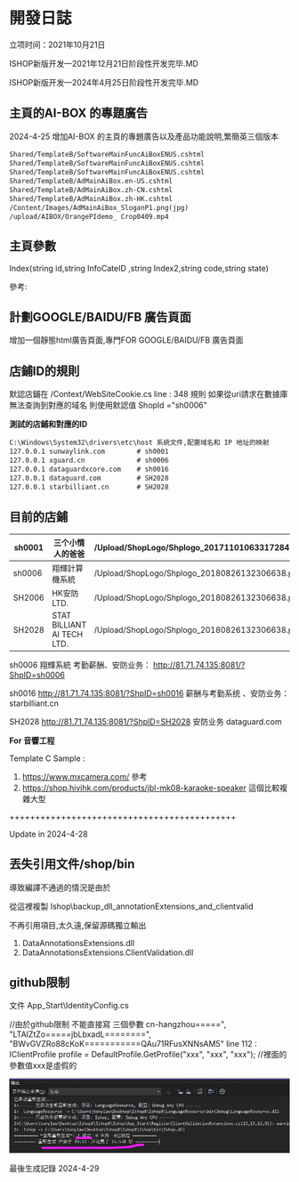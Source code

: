 # 開發日誌

立项时间：2021年10月21日

ISHOP新版开发—2021年12月21日阶段性开发完毕.MD

ISHOP新版开发—2024年4月25日阶段性开发完毕.MD

## 主頁的AI-BOX 的專題廣告

2024-4-25 增加AI-BOX 的主頁的專題廣告以及產品功能說明,繁簡英三個版本

```
Shared/TemplateB/SoftwareMainFuncAiBoxENUS.cshtml
Shared/TemplateB/SoftwareMainFuncAiBoxENUS.cshtml
Shared/TemplateB/SoftwareMainFuncAiBoxENUS.cshtml
Shared/TemplateB/AdMainAiBox.en-US.cshtml
Shared/TemplateB/AdMainAiBox.zh-CN.cshtml
Shared/TemplateB/AdMainAiBox.zh-HK.cshtml
/Content/Images/AdMainAiBox_SloganP1.png(jpg)
/upload/AIBOX/OrangePIdemo_ Crop0409.mp4
```

## 主頁參數

Index(string id,string InfoCateID ,string Index2,string code,string state)

參考:



## 計劃GOOGLE/BAIDU/FB 廣告頁面

增加一個靜態html廣告頁面,專門FOR GOOGLE/BAIDU/FB 廣告頁面

## 店鋪ID的規則

默認店鋪在 /Context/WebSiteCookie.cs  line : 348
規則 如果從uri請求在數據庫無法查詢到對應的域名 則使用默認值 ShopId ="sh0006"

**測試的店鋪和對應的ID** 

```
C:\Windows\System32\drivers\etc\host 系統文件,配置域名和 IP 地址的映射
127.0.0.1 sunwaylink.com 		# sh0001
127.0.0.1 xguard.cn 			# sh0006
127.0.0.1 dataguardxcore.com 	# sh0016
127.0.0.1 dataguard.com 		# SH2028
127.0.0.1 starbilliant.cn 		# SH2028
```

   



## 目前的店鋪

| sh0001 | 三个小情人的爸爸           | /Upload/ShopLogo/Shplogo_20171101063317284.png |
| ------ | -------------------------- | ---------------------------------------------- |
| sh0006 | 翔輝計算機系統             | /Upload/ShopLogo/Shplogo_20180826132306638.png |
| SH2006 | HK安防  LTD.               | /Upload/ShopLogo/Shplogo_20180826132306638.png |
| SH2028 | STAT BILLIANT AI TECH LTD. | /Upload/ShopLogo/Shplogo_20180826132306638.png |

sh0006  翔輝系統
考勤薪酬、安防业务：
http://81.71.74.135:8081/?ShpID=sh0006 

sh0016 
http://81.71.74.135:8081/?ShpID=sh0016
薪酬与考勤系统 、安防业务： starbilliant.cn

SH2028
http://81.71.74.135:8081/?ShpID=SH2028
安防业务 dataguard.com

 **For 音響工程**

Template C Sample : 

1. https://www.mxcamera.com/  參考
2. https://shop.hivihk.com/products/jbl-mk08-karaoke-speaker 這個比較複雜大型

++++++++++++++++++++++++++++++++++++++++++++

Update in 2024-4-28

## 丟失引用文件/shop/bin 

導致編譯不通過的情況是由於

 從這裡複製 Ishop\backup_dll_annotationExtensions_and_clientvalid

 不再引用項目,太久遠,保留源碼獨立輸出

1.  DataAnnotationsExtensions.dll
2.  DataAnnotationsExtensions.ClientValidation.dll

## github限制

文件 App_Start\IdentityConfig.cs

//由於github限制 不能直接寫 三個參數 cn-hangzhou=====", "LTAIZtZo=====jbLbxadL========", "BWvGVZRo88cKoK===========QAu71RFusXNNsAM5"
line 112 : IClientProfile profile = DefaultProfile.GetProfile("xxx", "xxx", "xxx");  //裡面的參數值xxx是虛假的

![rendersuccess_2024_4_29](README_IMGs/rendersuccess_2024_4_29.jpg)

最後生成記錄 2024-4-29